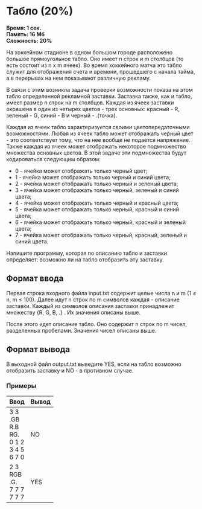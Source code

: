 <h1 class="title">Табло (20%)</h1>
<p><b>Время: 1 сек.<br>Память: 16 Мб<br>Сложность: 20%</b></p>
<p>На хоккейном стадионе в одном большом городе расположено большое прямоугольное табло. Оно имеет n строк и m столбцов (то есть состоит из n x m ячеек). Во время хоккейного матча это табло служит для отображения счета и времени, прошедшего с начала тайма, а в перерывах на нем показывают различную рекламу.</p>
<p>В связи с этим возникла задача проверки возможности показа на этом табло определенной рекламной заставки. Заставка также, как и табло, имеет размер n строк на m столбцов. Каждая из ячеек заставки окрашена в один из четырех цветов - трех основных: красный - R, зеленый - G, синий - B и черный - .(точка).</p>
<p>Каждая из ячеек табло характеризуется своими цветопередаточными возможностями. Любая из ячеек табло может отображать черный цвет - это соответствует тому, что на нее вообще не подается напряжение. Также каждая из ячеек может отображать некоторое подмножество множества основных цветов. В этой задаче эти подмножества будут кодироваться следующим образом:</p>
<ul>
    <li>0 - ячейка может отображать только черный цвет;</li>
    <li>1 - ячейка может отображать только черный и синий цвета;</li>
    <li>2 - ячейка может отображать только черный и зеленый цвета;</li>
    <li>3 - ячейка может отображать только черный, зеленый и синий цвета;</li>
    <li>4 - ячейка может отображать только черный и красный цвета;</li>
    <li>5 - ячейка может отображать только черный, красный и синий цвета;</li>
    <li>6 - ячейка может отображать только черный, красный и зеленый цвета;</li>
    <li>7 - ячейка может отображать только черный, красный, зеленый и синий цвета.</li>
</ul>
<p>Напишите программу, которая по описанию табло и заставки определяет: возможно ли на табло отобразить эту заставку.</p>
<h2>Формат ввода</h2>
<p>Первая строка входного файла input.txt содержит целые числа n и m (1 ≤ n, m ≤ 100). Далее идут n строк по m символов каждая - описание заставки. Каждый из символов описания заставки принадлежит множеству {R, G, B, .} . Их значения описаны выше.</p>
<p>После этого идет описание табло. Оно содержит n строк по m чисел, разделенных пробелами. Значения чисел описаны выше.</p>
<h2>Формат вывода</h2>
<p>В выходной файл output.txt выведите YES, если на табло возможно отобразить заставку и NO - в противном случае.</p>
<h3>Примеры</h3>
<table class="sample-tests">
<thead>
    <tr>
        <th>Ввод</th>
        <th>Вывод</th>
    </tr>
</thead>
<tbody>
        <tr>
            <td>3 3<br>
                .GB<br>
                R.B<br>
                RG.<br>
                0 1 2<br>
                3 4 5<br>
                6 7 0</td>
            <td>NO</td>
        </tr>
        <tr>
            <td>2 3<br>
                RGB<br>
                .G.<br>
                7 7 7<br>
                7 7 7</td>
            <td>YES</td>
        </tr>
    </tbody>
</table>
